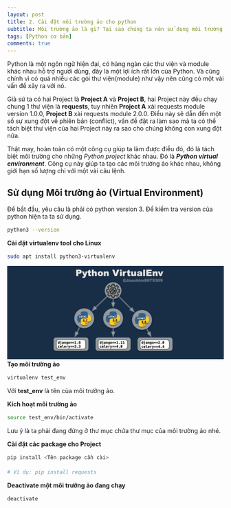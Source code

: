 ```yaml
---
layout: post 
title: 2. Cài đặt môi trường ảo cho python
subtitle: Môi trường ảo là gì? Tại sao chúng ta nên sử dụng môi trường ảo?
tags: [Python cơ bản]
comments: true
---
```


Python là một ngôn ngữ hiện đại, có hàng ngàn các thư viện và module khác nhau hỗ trợ người dùng, đây là một lợi ích rất lớn của Python. Và cũng chính vì có quá nhiều các gói thư viện(module) như vậy nên cũng có một vài vấn đề xảy ra với nó.

Giả sử ta có hai Project là **Project A** và **Project B**, hai Project này đều chạy chung 1 thư viện là **requests**, tuy nhiên **Project A** xài requests module version 1.0.0, **Project B** xài requests module 2.0.0. Điều này sẽ dẫn đến một số sự xung đột về phiên bản (conflict), vấn đề đặt ra làm sao mà ta có thể tách biệt thư viện của hai Project này ra sao cho chúng không con xung đột nữa.

Thật may, hoàn toàn có một công cụ giúp ta làm được điều đó, đó là tách biệt môi trường cho những _Python project_ khác nhau. Đó là **_Python virtual environment_**. Công cụ này giúp ta tạo các môi trường ảo khác nhau, không giới hạn số lượng chỉ với một vài câu lệnh.

## Sử dụng Môi trường ảo (Virtual Environment)

Để bắt đầu, yêu câu là phải có python version 3. Để kiểm tra version của python hiện ta ta sử dụng.
```bash
python3 --version
```

**Cài đặt virtualenv tool cho Linux**
```bash 
sudo apt install python3-virtualenv
```
![Môi trường ảo](/assets/img/moi-truong-ao/virtualenv.jpeg)
**Tạo môi trường ảo**
```bash
virtualenv test_env
```
Với **test_env** là tên của môi trường ảo.

**Kích hoạt môi trường ảo**
```bash
source test_env/bin/activate
```
Lưu ý là ta phải đang đứng ở thư mục chứa thư mục của môi trường ảo nhé.

**Cài đặt các package cho Project**
```bash 
pip install <Tên package cần cài>

# Ví dụ: pip install requests
```

**Deactivate một môi trường ảo đang chạy**
```bash
deactivate
```





